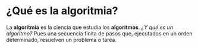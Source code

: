 # ¿Qué es la algoritmia?

La **algoritmia** es la ciencia que estudia los **algoritmos**. *¿Y qué es un algoritmo?* Pues una secuencia finita de pasos que, ejecutados en un orden determinado, resuelven un problema o tarea.